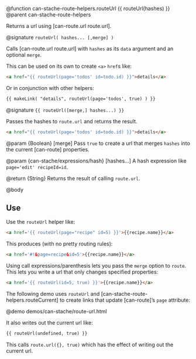 @function can-stache-route-helpers.routeUrl {{ routeUrl(hashes) }}
@parent can-stache-route-helpers

Returns a url using [can-route.url route.url].

@signature `routeUrl( hashes... [,merge] )`

Calls [can-route.url route.url] with  `hashes` as its `data` argument and an
optional `merge`.

This can be used on its own to create `<a>` `href`s like:

```html
<a href="{{ routeUrl(page='todos' id=todo.id) }}">details</a>
```

Or in conjunction with other helpers:

```html
{{ makeLink( "details", routeUrl(page='todos', true) ) }}
```

@signature `{{ routeUrl([merge,] hashes...) }}`

Passes the hashes to `route.url` and returns the result.

```html
<a href="{{ routeUrl(page='todos' id=todo.id) }}">details</a>
```

@param {Boolean} [merge] Pass `true` to create a url that merges `hashes` into the
current [can-route] properties.  

@param {can-stache/expressions/hash} [hashes...] A hash expression like `page='edit' recipeId=id`.

@return {String} Returns the result of calling `route.url`.

@body

## Use

Use the `routeUrl` helper like:

```html
<a href='{{ routeUrl(page="recipe" id=5) }}'>{{recipe.name}}</a>
```

This produces (with no pretty routing rules):

```html
<a href='#!&page=recipe&id=5'>{{recipe.name}}</a>
```

Using call expressions/parenthesis lets you pass the `merge` option to `route`.  This
lets you write a url that only changes specified properties:

```html
<a href='{{ routeUrl(id=5, true) }}'>{{recipe.name}}</a>
```




The following demo uses `routeUrl` and [can-stache-route-helpers.routeCurrent] to
create links that update [can-route]’s `page` attribute:

@demo demos/can-stache/route-url.html

It also writes out the current url like:

```html
{{ routeUrl(undefined, true) }}
```

This calls `route.url({}, true)` which has the effect of writing out
the current url.
